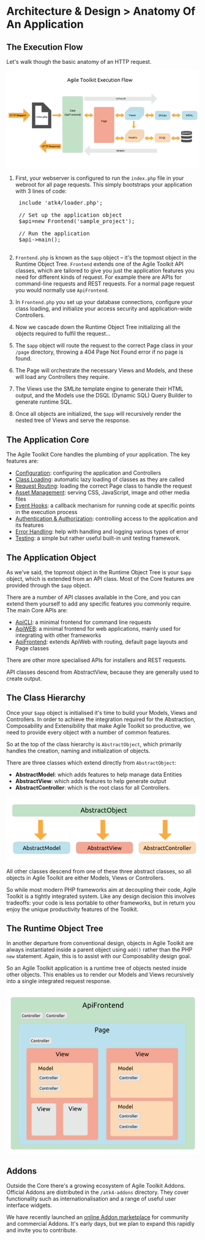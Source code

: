 # Architecture & Design > Anatomy Of An Application

## The Execution Flow

Let's walk though the basic anatomy of an HTTP request.

![Agile Toolkit Execution Flow](dia-execution-flow.png)

1. First, your webserver is configured to run the `index.php` file in your webroot for all page requests. This simply bootstraps your application with 3 lines of code:

    <pre>
    include 'atk4/loader.php';

    // Set up the application object
    $api=new Frontend('sample_project');

    // Run the application
    $api->main();
    </pre>
    
1. `Frontend.php` is known as the `$app` object &ndash; it's the topmost object in the Runtime Object Tree. `Frontend` extends one of the Agile Toolkit API classes, which are tailored to give you just the application features you need for different kinds of request. For example there are APIs for command-line requests and REST requests. For a normal page request you would normally use `ApiFrontend`.

1. In `Frontend.php` you set up your database connections, configure your class loading, and initialize your access security and application-wide Controllers.

1. Now we cascade down the Runtime Object Tree initializing all the objects required to fulfil the request...

1. The `$app` object will route the request to the correct Page class in your `/page` directory, throwing a 404 Page Not Found error if no page is found.

1. The Page will orchestrate the necessary Views and Models, and these will load any Controllers they require.

1. The Views use the SMLite template engine to generate their HTML output, and the Models use the DSQL (Dynamic SQL) Query Builder to generate runtime SQL.

1. Once all objects are initialized, the `$app` will recursively render the nested tree of Views and serve the response.

## The Application Core

The Agile Toolkit Core handles the plumbing of your application. The key features are:

* [Configuration](/TODO): configuring the application and Controllers
* [Class Loading](/TODO): automatic lazy loading of classes as they are called
* [Request Routing](/TODO): loading the correct Page class to handle the request
* [Asset Management](/TODO): serving CSS, JavaScript, image and other media files
* [Event Hooks](/TODO): a callback mechanism for running code at specific points in the execution process
* [Authentication & Authorization](/TODO): controlling access to the application and its features
* [Error Handling](/TODO): help with handling and logging various types of error
* [Testing](/TODO): a simple but rather useful built-in unit testing framework.

## The Application Object

As we've said, the topmost object in the Runtime Object Tree is your `$app` object, which is extended from an API class. Most of the Core features are provided through the `$app` object. 

There are a number of API classes available in the Core, and you can extend them yourself to add any specific features you commonly require. The main Core APIs are:

* [ApiCLI](/TODO): a minimal frontend for command line requests
* [ApiWEB](/TODO): a minimal frontend for web applications, mainly used for integrating with other frameworks
* [ApiFrontend](/TODO): extends ApiWeb with routing, default page layouts and Page classes

There are other more specialised APIs for installers and REST requests.

API classes descend from AbstractView, because they are generally used to create output.

## The Class Hierarchy

Once your `$app` object is initialised it's time to build your Models, Views and Controllers. In order to achieve the integration required for the Abstraction, Composability and Extensibility that make Agile Toolkit so productive, we need to provide every object with a number of common features.

So at the top of the class hierarchy is `AbstractObject`, which primarily handles the creation, naming and initialization of objects.

There are three classes which extend directly from `AbstractObject`:

* **AbstractModel**: which adds features to help manage data Entities
* **AbstractView**: which adds features to help generate output
* **AbstractController**: which is the root class for all Controllers. 

![ATK Object Structure](dia-abstract-object.png)

All other classes descend from one of these three abstract classes, so all objects in Agile Toolkit are either Models, Views or Controllers.

So while most modern PHP frameworks aim at decoupling their code, Agile Toolkit is a tightly integrated system. Like any design decision this involves tradeoffs: your code is less portable to other frameworks, but in return you enjoy the unique productivity features of the Toolkit.

## The Runtime Object Tree

In another departure from conventional design, objects in Agile Toolkit are always instantiated inside a parent object using `add()` rather than the PHP `new` statement. Again, this is to assist with our Composability design goal. 

So an Agile Toolkit application is a runtime tree of objects nested inside other objects. This enables us to render our Models and Views recursively into a single integrated request response.  

![ATK Application Structure](dia-application.png)

## Addons

Outside the Core there's a growing ecosystem of Agile Toolkit Addons. Official Addons are distributed in the `/atk4-addons` directory. They cover functionality such as internationalisation and a range of useful user interface widgets.

We have recently launched an [online Addon marketplace](/TODO) for community and commercial Addons. It's early days, but we plan to expand this rapidly and invite you to contribute.

<!-- Will this be launched in time? -->
